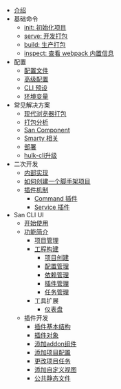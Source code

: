 -   [介绍](/README.md)
-   基础命令
    -   [init: 初始化项目](/create-project.md)
    -   [serve: 开发打包](/serve.md)
    -   [build: 生产打包](/build.md)
    -   [inspect: 查看 webpack 内置信息](/inspect.md)
-   配置
    -   [配置文件](/config.md)
    -   [高级配置](/advanced.md)
    -   [CLI 预设](/presets.md)
    -   [环境变量](/env.md)
-   常见解决方案
    -   [现代浏览器打包](/modern-mode.md)
    -   [打包分析](/bundle-analyze.md)
    -   [San Component](/component.md)
    -   [Smarty 相关](/smarty.md)
    -   [部署](/deployment.md)
    -   [hulk-cli升级](/hulk-cli-migration.md)
-   二次开发
    -   [内部实现](/architecture.md)
    -   [如何创建一个脚手架项目](/create-scaffold.md)
    -   [插件机制](/plugin.md)
        -   [Command 插件](/cmd-plugin.md)
        -   [Service 插件](/srv-plugin.md)
-   San CLI UI
    -   [开始使用](/ui/start.md)
    -   [功能简介](/ui/function.md)
        -   [项目管理](/ui/project-list.md)
        -   [工程构建](/ui/construction.md)
            -   [项目创建](/ui/project-create.md)
            -   [配置管理](/ui/configuration.md)
            -   [依赖管理](/ui/dependency.md)
            -   [插件管理](/ui/plugin.md)
            -   [任务管理](/ui/task.md)
        -   工具扩展
            -   [仪表盘](/ui/dashboard.md)
    -   插件开发
        -   [插件基本结构](/ui/structure.md)
        -   [插件对象](/ui/plugin-object.md)
        -   [添加addon组件](/ui/add-addon.md)
        -   [添加项目配置](/ui/add-config.md)
        -   [更改项目任务](/ui/cover-task.md)
        -   [添加自定义视图](/ui/add-view.md)
        -   [公共静态文件](/ui/static.md)
